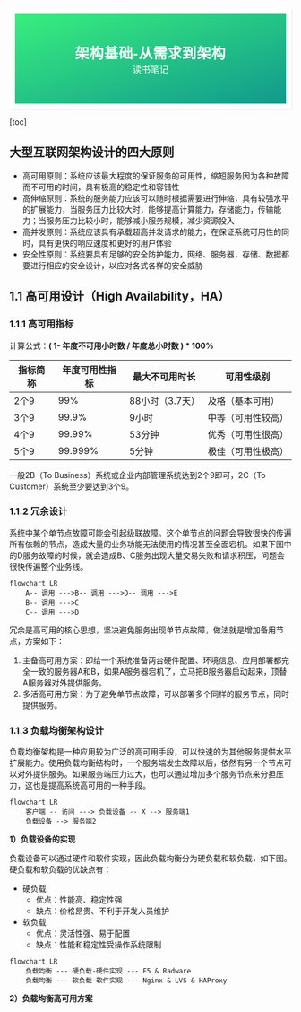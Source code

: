 <div style="font-family: 'Kanit', sans-serif;text-align: center;border: 10px solid #fff;box-shadow: 1px 1px 2px #e6e6e6;background: linear-gradient(to left top, #11998e, #38ef7d); padding: 50px 0;">
<div style="color: #fff;">
    <h3 style="font-size: 25px;font-weight: 600;letter-spacing: 1px;text-transform: uppercase;margin: 0;">
       架构基础-从需求到架构
    </h3>
    <span style="font-size: 16px;text-transform: capitalize;">
    	读书笔记
    </span>
</div>
</div>

[toc]



## 大型互联网架构设计的四大原则


- 高可用原则：系统应该最大程度的保证服务的可用性，缩短服务因为各种故障而不可用的时间，具有极高的稳定性和容错性
- 高伸缩原则：系统的服务能力应该可以随时根据需要进行伸缩，具有较强水平的扩展能力，当服务压力比较大时，能够提高计算能力，存储能力，传输能力；当服务压力比较小时，能够减小服务规模，减少资源投入
- 高并发原则：系统应该具有承载超高并发请求的能力，在保证系统可用性的同时，具有更快的响应速度和更好的用户体验
- 安全性原则：系统要具有足够的安全防护能力，网络、服务器，存储、数据都要进行相应的安全设计，以应对各式各样的安全威胁



## 1.1 高可用设计（High Availability，HA）

### 1.1.1 高可用指标

计算公式：**( 1- 年度不可用小时数 / 年度总小时数 ) * 100%**

| 指标简称 | 年度可用性指标 | 最大不可用时长  | 可用性级别         |
| -------- | -------------- | --------------- | ------------------ |
| 2个9     | 99%            | 88小时（3.7天） | 及格（基本可用）   |
| 3个9     | 99.9%          | 9小时           | 中等（可用性较高） |
| 4个9     | 99.99%         | 53分钟          | 优秀（可用性很高） |
| 5个9     | 99.999%        | 5分钟           | 极佳（可用性极高） |

一般2B（To Business）系统或企业内部管理系统达到2个9即可，2C（To Customer）系统至少要达到3个9。



### 1.1.2 冗余设计

​	系统中某个单节点故障可能会引起级联故障。这个单节点的问题会导致很快的传遍所有依赖的节点，造成大量的业务功能无法使用的情况甚至全面宕机。如果下图中的D服务故障的时候，就会造成B、C服务出现大量交易失败和请求积压，问题会很快传遍整个业务线。

```Mermaid
flowchart LR
	A-- 调用 --->B-- 调用 --->D-- 调用 --->E
	B-- 调用 --->C
	C-- 调用 --->D
```

​	冗余是高可用的核心思想，坚决避免服务出现单节点故障，做法就是增加备用节点，方案如下：

1. 主备高可用方案：即给一个系统准备两台硬件配置、环境信息、应用部署都完全一致的服务器A和B，如果A服务器宕机了，立马把B服务器启动起来，顶替A服务器对外提供服务。
2. 多活高可用方案：为了避免单节点故障，可以部署多个同样的服务节点，同时提供服务。



### 1.1.3 负载均衡架构设计

​	负载均衡架构是一种应用较为广泛的高可用手段，可以快速的为其他服务提供水平扩展能力。使用负载均衡结构时，一个服务端发生故障以后，依然有另一个节点可以对外提供服务。如果服务端压力过大，也可以通过增加多个服务节点来分担压力，这也是提高系统高可用的一种手段。

```mermaid
flowchart LR
	客户端 -- 访问 ---> 负载设备 -- X --> 服务端1
	负载设备 --> 服务端2
```

**1）负载设备的实现**

负载设备可以通过硬件和软件实现，因此负载均衡分为硬负载和软负载，如下图。硬负载和软负载的优缺点有：

- 硬负载
  - 优点：性能高、稳定性强
  - 缺点：价格昂贵、不利于开发人员维护
- 软负载
  - 优点：灵活性强、易于配置
  - 缺点：性能和稳定性受操作系统限制

```mermaid
flowchart LR
	负载均衡 --- 硬负载-硬件实现 --- F5 & Radware
	负载均衡 --- 软负载-软件实现 --- Nginx & LVS & HAProxy
```

**2）负载均衡高可用方案**